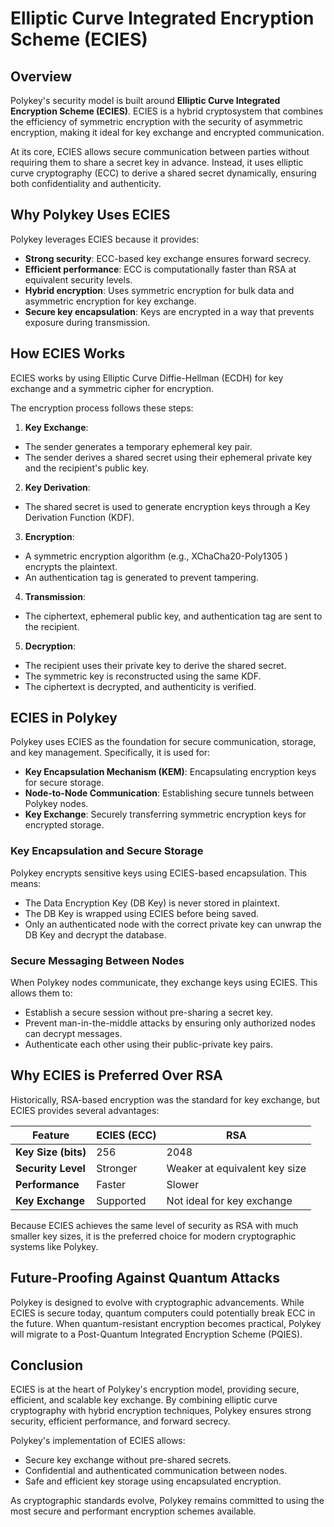 # Elliptic Curve Integrated Encryption Scheme (ECIES)

## Overview

Polykey's security model is built around **Elliptic Curve Integrated Encryption Scheme (ECIES)**. ECIES is a hybrid cryptosystem that combines the efficiency of symmetric encryption with the security of asymmetric encryption, making it ideal for key exchange and encrypted communication.

At its core, ECIES allows secure communication between parties without requiring them to share a secret key in advance. Instead, it uses elliptic curve cryptography (ECC) to derive a shared secret dynamically, ensuring both confidentiality and authenticity.

## Why Polykey Uses ECIES

Polykey leverages ECIES because it provides:

* **Strong security**: ECC-based key exchange ensures forward secrecy.
* **Efficient performance**: ECC is computationally faster than RSA at equivalent security levels.
* **Hybrid encryption**: Uses symmetric encryption for bulk data and asymmetric encryption for key exchange.
* **Secure key encapsulation**: Keys are encrypted in a way that prevents exposure during transmission.

## How ECIES Works

ECIES works by using Elliptic Curve Diffie-Hellman (ECDH) for key exchange and a symmetric cipher for encryption.

The encryption process follows these steps:

1. **Key Exchange**:

* The sender generates a temporary ephemeral key pair.
* The sender derives a shared secret using their ephemeral private key and the recipient's public key.

2. **Key Derivation**:

* The shared secret is used to generate encryption keys through a Key Derivation Function (KDF).

3. **Encryption**:

* A symmetric encryption algorithm (e.g., XChaCha20-Poly1305 ) encrypts the plaintext.
* An authentication tag is generated to prevent tampering.

4. **Transmission**:

* The ciphertext, ephemeral public key, and authentication tag are sent to the recipient.

5. **Decryption**:

* The recipient uses their private key to derive the shared secret.
* The symmetric key is reconstructed using the same KDF.
* The ciphertext is decrypted, and authenticity is verified.

## ECIES in Polykey

Polykey uses ECIES as the foundation for secure communication, storage, and key management. Specifically, it is used for:

* **Key Encapsulation Mechanism (KEM)**: Encapsulating encryption keys for secure storage.
* **Node-to-Node Communication**: Establishing secure tunnels between Polykey nodes.
* **Key Exchange**: Securely transferring symmetric encryption keys for encrypted storage.

### Key Encapsulation and Secure Storage

Polykey encrypts sensitive keys using ECIES-based encapsulation. This means:

* The Data Encryption Key (DB Key) is never stored in plaintext.
* The DB Key is wrapped using ECIES before being saved.
* Only an authenticated node with the correct private key can unwrap the DB Key and decrypt the database.

### Secure Messaging Between Nodes

When Polykey nodes communicate, they exchange keys using ECIES. This allows them to:

* Establish a secure session without pre-sharing a secret key.
* Prevent man-in-the-middle attacks by ensuring only authorized nodes can decrypt messages.
* Authenticate each other using their public-private key pairs.

## Why ECIES is Preferred Over RSA

Historically, RSA-based encryption was the standard for key exchange, but ECIES provides several advantages:

| Feature | ECIES (ECC) | RSA |
|---------|------------|-----|
| **Key Size (bits)** | 256 | 2048 |
| **Security Level** | Stronger | Weaker at equivalent key size |
| **Performance** | Faster | Slower |
| **Key Exchange** | Supported | Not ideal for key exchange |

Because ECIES achieves the same level of security as RSA with much smaller key sizes, it is the preferred choice for modern cryptographic systems like Polykey.

## Future-Proofing Against Quantum Attacks

Polykey is designed to evolve with cryptographic advancements. While ECIES is secure today, quantum computers could potentially break ECC in the future. When quantum-resistant encryption becomes practical, Polykey will migrate to a Post-Quantum Integrated Encryption Scheme (PQIES).

## Conclusion

ECIES is at the heart of Polykey's encryption model, providing secure, efficient, and scalable key exchange. By combining elliptic curve cryptography with hybrid encryption techniques, Polykey ensures strong security, efficient performance, and forward secrecy.

Polykey's implementation of ECIES allows:

* Secure key exchange without pre-shared secrets.
* Confidential and authenticated communication between nodes.
* Safe and efficient key storage using encapsulated encryption.

As cryptographic standards evolve, Polykey remains committed to using the most secure and performant encryption schemes available.

